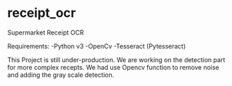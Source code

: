 # receipt_ocr
Supermarket Receipt OCR

Requirements:
-Python v3 
-OpenCv
-Tesseract (Pytesseract)

This Project is still under-production. We are working on the detection part for more complex recepts. We had use Opencv function to remove noise and adding the gray scale detection.




